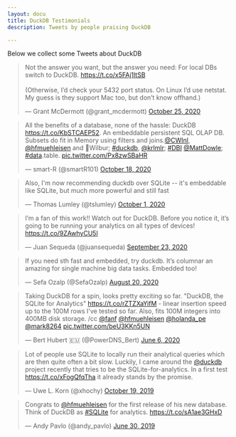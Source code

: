 ```yaml
---
layout: docu  
title: DuckDB Testimonials
description: Tweets by people praising DuckDB

---
```


Below we collect some Tweets about DuckDB

<blockquote class="twitter-tweet" data-conversation="none"><p lang="en" dir="ltr">Not the answer you want, but the answer you need: For local DBs switch to DuckDB. <a href="https://t.co/x5FAj1ltSB">https://t.co/x5FAj1ltSB</a><br><br>(Otherwise, I’d check your 5432 port status. On Linux I’d use netstat. My guess is they support Mac too, but don’t know offhand.)</p>&mdash; Grant McDermott (@grant_mcdermott) <a href="https://twitter.com/grant_mcdermott/status/1320200123427663878?ref_src=twsrc%5Etfw">October 25, 2020</a></blockquote>

<blockquote class="twitter-tweet"><p lang="en" dir="ltr">All the benefits of a database, none of the hassle: DuckDB <a href="https://t.co/KbSTCAEP52">https://t.co/KbSTCAEP52</a>. An embeddable persistent SQL OLAP DB. Subsets do fit in Memory using filters and joins.<a href="https://twitter.com/CWInl?ref_src=twsrc%5Etfw">@CWInl</a>, <a href="https://twitter.com/hfmuehleisen?ref_src=twsrc%5Etfw">@hfmuehleisen</a> and 🦆Wilbur; <a href="https://twitter.com/hashtag/duckdb?src=hash&amp;ref_src=twsrc%5Etfw">#duckdb</a>, <a href="https://twitter.com/krlmlr?ref_src=twsrc%5Etfw">@krlmlr</a>; <a href="https://twitter.com/hashtag/DBI?src=hash&amp;ref_src=twsrc%5Etfw">#DBI</a> <a href="https://twitter.com/MattDowle?ref_src=twsrc%5Etfw">@MattDowle</a>; <a href="https://twitter.com/hashtag/data?src=hash&amp;ref_src=twsrc%5Etfw">#data</a>.table. <a href="https://t.co/Px8zwSBaHR">pic.twitter.com/Px8zwSBaHR</a></p>&mdash; smart-R (@smartR101) <a href="https://twitter.com/smartR101/status/1317891751466643456?ref_src=twsrc%5Etfw">October 18, 2020</a></blockquote>

<blockquote class="twitter-tweet" data-conversation="none"><p lang="en" dir="ltr">Also, I&#39;m now recommending duckdb over SQLite -- it&#39;s embeddable like SQLite, but much more powerful and still fast</p>&mdash; Thomas Lumley (@tslumley) <a href="https://twitter.com/tslumley/status/1311573261168205824?ref_src=twsrc%5Etfw">October 1, 2020</a></blockquote> 

<blockquote class="twitter-tweet"><p lang="en" dir="ltr">I’m a fan of this work!! Watch out for DuckDB. Before you notice it, it’s going to be running your analytics on all types of devices! <a href="https://t.co/9ZAwhyCU5l">https://t.co/9ZAwhyCU5l</a></p>&mdash; Juan Sequeda (@juansequeda) <a href="https://twitter.com/juansequeda/status/1308761119134281728?ref_src=twsrc%5Etfw">September 23, 2020</a></blockquote> 

<blockquote class="twitter-tweet" data-conversation="none"><p lang="en" dir="ltr">If you need sth fast and embedded, try duckdb. It’s columnar an amazing for single machine big data tasks. Embedded too!</p>&mdash; Sefa Ozalp (@SefaOzalp) <a href="https://twitter.com/SefaOzalp/status/1296571883798892544?ref_src=twsrc%5Etfw">August 20, 2020</a></blockquote> 

<blockquote class="twitter-tweet"><p lang="en" dir="ltr">Taking DuckDB for a spin, looks pretty exciting so far. &quot;DuckDB, the SQLite for Analytics&quot; <a href="https://t.co/rZTZXaYifM">https://t.co/rZTZXaYifM</a> - linear insertion speed up to the 100M rows I&#39;ve tested so far. Also, fits 100M integers into 400MB disk storage. /cc <a href="https://twitter.com/fanf?ref_src=twsrc%5Etfw">@fanf</a> <a href="https://twitter.com/hfmuehleisen?ref_src=twsrc%5Etfw">@hfmuehleisen</a> <a href="https://twitter.com/holanda_pe?ref_src=twsrc%5Etfw">@holanda_pe</a> <a href="https://twitter.com/mark8264?ref_src=twsrc%5Etfw">@mark8264</a> <a href="https://t.co/beU3KKn5UN">pic.twitter.com/beU3KKn5UN</a></p>&mdash; Bert Hubert 🇪🇺 (@PowerDNS_Bert) <a href="https://twitter.com/PowerDNS_Bert/status/1269360409229787136?ref_src=twsrc%5Etfw">June 6, 2020</a></blockquote> 

<blockquote class="twitter-tweet"><p lang="en" dir="ltr">Lot of people use SQLite to locally run their analytical queries which are then quite often a bit slow. Luckily, I came around the <a href="https://twitter.com/duckdb?ref_src=twsrc%5Etfw">@duckdb</a> project recently that tries to be the SQLite-for-analytics. In a first test <a href="https://t.co/xFogQfqTha">https://t.co/xFogQfqTha</a> it already stands by the promise.</p>&mdash; Uwe L. Korn (@xhochy) <a href="https://twitter.com/xhochy/status/1185486008940404737?ref_src=twsrc%5Etfw">October 19, 2019</a></blockquote> 

<blockquote class="twitter-tweet"><p lang="en" dir="ltr">Congrats to <a href="https://twitter.com/hfmuehleisen?ref_src=twsrc%5Etfw">@hfmuehleisen</a> for the first release of his new database. Think of DuckDB as <a href="https://twitter.com/hashtag/SQLite?src=hash&amp;ref_src=twsrc%5Etfw">#SQLite</a> for analytics. <a href="https://t.co/sA1ae3GHxD">https://t.co/sA1ae3GHxD</a></p>&mdash; Andy Pavlo (@andy_pavlo) <a href="https://twitter.com/andy_pavlo/status/1145348013612765185?ref_src=twsrc%5Etfw">June 30, 2019</a></blockquote>

<script async src="https://platform.twitter.com/widgets.js" charset="utf-8"></script>

